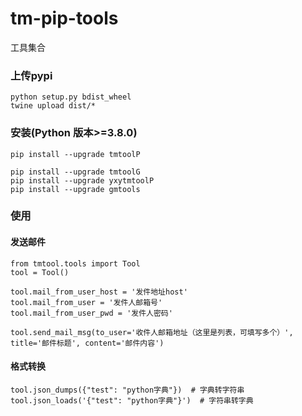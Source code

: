 # tm-pip-tools
工具集合

### 上传pypi
```
python setup.py bdist_wheel
twine upload dist/*
```
### 安装(Python 版本>=3.8.0)
```
pip install --upgrade tmtoolP

pip install --upgrade tmtoolG
pip install --upgrade yxytmtoolP
pip install --upgrade gmtools
```

### 使用

#### 发送邮件
```
from tmtool.tools import Tool
tool = Tool()

tool.mail_from_user_host = '发件地址host'
tool.mail_from_user = '发件人邮箱号'
tool.mail_from_user_pwd = '发件人密码'

tool.send_mail_msg(to_user='收件人邮箱地址（这里是列表，可填写多个）', title='邮件标题', content='邮件内容')
```

#### 格式转换
```
tool.json_dumps({"test": "python字典"})  # 字典转字符串
tool.json_loads('{"test": "python字典"}')  # 字符串转字典
```

